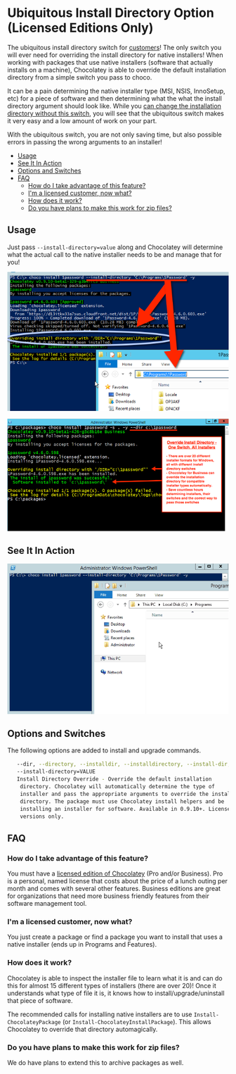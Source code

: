 # Ubiquitous Install Directory Option (Licensed Editions Only)

The ubiquitous install directory switch for [customers](https://chocolatey.org/pricing)! The only switch you will ever need for overriding the install directory for native installers! When working with packages that use native installers (software that actually installs on a machine), Chocolatey is able to override the default installation directory from a simple switch you pass to choco.

It can be a pain determining the native installer type (MSI, NSIS, InnoSetup, etc) for a piece of software and then determining what the what the install directory argument should look like. While you [can change the installation directory without this switch](GettingStarted#overriding-default-install-directory), you will see that the ubiquitous switch makes it very easy and a low amount of work on your part.

With the ubiquitous switch, you are not only saving time, but also possible errors in passing the wrong arguments to an installer!

<!-- TOC -->

- [Usage](#usage)
- [See It In Action](#see-it-in-action)
- [Options and Switches](#options-and-switches)
- [FAQ](#faq)
  - [How do I take advantage of this feature?](#how-do-i-take-advantage-of-this-feature)
  - [I'm a licensed customer, now what?](#im-a-licensed-customer-now-what)
  - [How does it work?](#how-does-it-work)
  - [Do you have plans to make this work for zip files?](#do-you-have-plans-to-make-this-work-for-zip-files)

<!-- /TOC -->

## Usage

Just pass `--install-directory=value` along and Chocolatey will determine what the actual call to the native installer needs to be and manage that for you!

![choco install 1password --install-directory c:\1password](images/chocopro_features_installdirectory.png)

![Install override - if you are on https://chocolatey.org/docs/features-install-directory-override, see commented html below for detailed description of image](images/features/features_override_install_directory.png)

<!--
Text in the image above:

Override Install Directory - One Switch, All Installers

- There are over 20 different installer formats for Windows, all with different install directory switches.
- Chocolatey for Business (and Pro) can override the installation directory for compatible installer types automatically.
- Save countless hours determining installers, their switches and the correct way to pass those switches.

The image shows installing 1password with Chocolatey for Business. The command passed is `choco install 1password -s . -y --dir c:\1password`, then shows that Chocolatey automatically determines the installer requires `/DIR="c:\1password"` and installs it to the proper location.
-->

## See It In Action

![Directory override in action](images/gifs/chocopro_features_installdirectory.gif)

## Options and Switches

The following options are added to install and upgrade commands.

~~~sh
   --dir, --directory, --installdir, --installdirectory, --install-dir,
   --install-directory=VALUE
   Install Directory Override - Override the default installation
    directory. Chocolatey will automatically determine the type of
    installer and pass the appropriate arguments to override the install
    directory. The package must use Chocolatey install helpers and be
    installing an installer for software. Available in 0.9.10+. Licensed
    versions only.
~~~

## FAQ

### How do I take advantage of this feature?
You must have a [licensed edition of Chocolatey](https://chocolatey.org/pricing) (Pro and/or Business). Pro is a personal, named license that costs about the price of a lunch outing per month and comes with several other features. Business editions are great for organizations that need more business friendly features from their software management tool.

### I'm a licensed customer, now what?
You just create a package or find a package you want to install that uses a native installer (ends up in Programs and Features).

### How does it work?
Chocolatey is able to inspect the installer file to learn what it is and can do this for almost 15 different types of installers (there are over 20)! Once it understands what type of file it is, it knows how to install/upgrade/uninstall that piece of software.

The recommended calls for installing native installers are to use `Install-ChocolateyPackage` (or `Install-ChocolateyInstallPackage`). This allows Chocolatey to override that directory automagically.

### Do you have plans to make this work for zip files?
We do have plans to extend this to archive packages as well.

